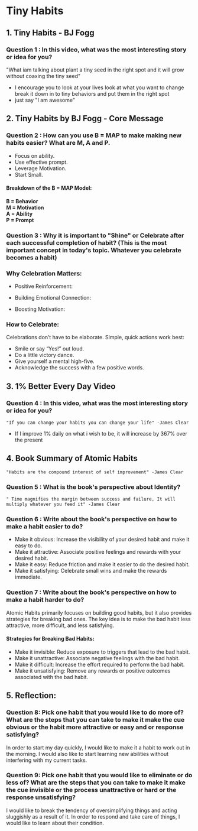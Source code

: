 # Tiny Habits

## 1. Tiny Habits - BJ Fogg

### Question 1 : In this video, what was the most interesting story or idea for you?

"What iam talking about plant a tiny seed in the right spot and it will grow without coaxing the tiny seed"
- I encourage you to look at your lives look at what you want to change break it down in to tiny behaviors and put them in the right spot
- just say "I am awesome"

## 2. Tiny Habits by BJ Fogg - Core Message

### Question 2 : How can you use B = MAP to make making new habits easier? What are M, A and P.

- Focus on ability.
- Use effective prompt.
- Leverage Motivation.
- Start Small.

#### Breakdown of the B = MAP Model:
**B = Behavior** <br>
**M = Motivation** <br>
**A = Ability** <br>
**P = Prompt** <br>

### Question 3 : Why it is important to "Shine" or Celebrate after each successful completion of habit? (This is the most important concept in today's topic. Whatever you celebrate becomes a habit)

### Why Celebration Matters:
- Positive Reinforcement:

- Building Emotional Connection:

- Boosting Motivation:

### How to Celebrate:
Celebrations don’t have to be elaborate. Simple, quick actions work best:

- Smile or say “Yes!” out loud.
- Do a little victory dance.
- Give yourself a mental high-five.
- Acknowledge the success with a few positive words.

## 3. 1% Better Every Day Video
### Question 4 : In this video, what was the most interesting story or idea for you?

    "If you can change your habits you can change your life" -James Clear

- If I improve 1% daily on what i wish to be, it will increase by 367% over the present 
  
## 4. Book Summary of Atomic Habits

    "Habits are the compound interest of self improvement" -James Clear

### Question 5 : What is the book's perspective about Identity?

    " Time magnifies the margin between success and failure, It will multiply whatever you feed it" -James Clear

### Question 6 : Write about the book's perspective on how to make a habit easier to do?

- Make it obvious: Increase the visibility of your desired habit and make it easy to do.
- Make it attractive: Associate positive feelings and rewards with your desired habit.
- Make it easy: Reduce friction and make it easier to do the desired habit.
- Make it satisfying: Celebrate small wins and make the rewards immediate.

### Question 7 : Write about the book's perspective on how to make a habit harder to do?
Atomic Habits primarily focuses on building good habits, but it also provides strategies for breaking bad ones. The key idea is to make the bad habit less attractive, more difficult, and less satisfying.

#### Strategies for Breaking Bad Habits:
- Make it invisible: Reduce exposure to triggers that lead to the bad habit.
- Make it unattractive: Associate negative feelings with the bad habit.
- Make it difficult: Increase the effort required to perform the bad habit.
- Make it unsatisfying: Remove any rewards or positive outcomes associated with the bad habit.


## 5. Reflection:

### Question 8: Pick one habit that you would like to do more of? What are the steps that you can take to make it make the cue obvious or the habit more attractive or easy and or response satisfying?
In order to start my day quickly, I would like to make it a habit to work out in the morning. I would also like to start learning new abilities without interfering with my current tasks.

### Question 9: Pick one habit that you would like to eliminate or do less of? What are the steps that you can take to make it make the cue invisible or the process unattractive or hard or the response unsatisfying?
I would like to break the tendency of oversimplifying things and acting sluggishly as a result of it. In order to respond and take care of things, I would like to learn about their condition.

